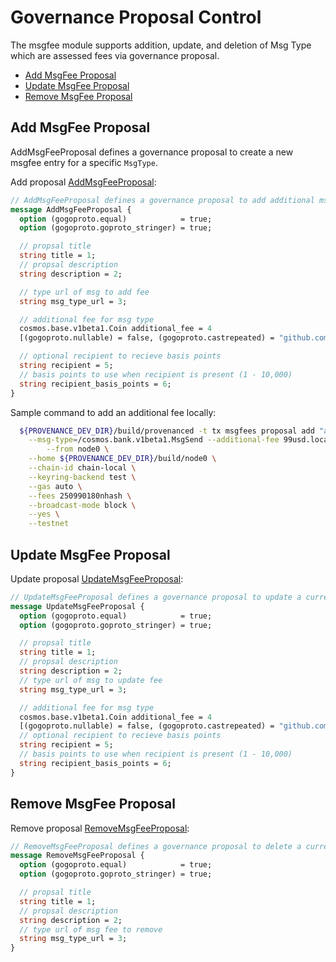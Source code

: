 <!--
order: 7
-->

# Governance Proposal Control

The msgfee module supports addition, update, and deletion of Msg Type which are assessed fees via governance proposal.

<!-- TOC -->
  - [Add MsgFee Proposal](#add-msgfee-proposal)
  - [Update MsgFee Proposal](#update-msgfee-proposal)
  - [Remove MsgFee Proposal](#remove-msgfee-proposal)



## Add MsgFee Proposal

AddMsgFeeProposal defines a governance proposal to create a new msgfee entry for a specific `MsgType`.

Add proposal [AddMsgFeeProposal](../../../proto/provenance/msgfees/v1/proposals.proto#L13-L34):

```protobuf
// AddMsgFeeProposal defines a governance proposal to add additional msg based fee
message AddMsgFeeProposal {
  option (gogoproto.equal)            = true;
  option (gogoproto.goproto_stringer) = true;

  // propsal title
  string title = 1;
  // propsal description
  string description = 2;

  // type url of msg to add fee
  string msg_type_url = 3;

  // additional fee for msg type
  cosmos.base.v1beta1.Coin additional_fee = 4
  [(gogoproto.nullable) = false, (gogoproto.castrepeated) = "github.com/cosmos/cosmos-sdk/types.Coins"];

  // optional recipient to recieve basis points
  string recipient = 5;
  // basis points to use when recipient is present (1 - 10,000)
  string recipient_basis_points = 6;
}
```

Sample command to add an additional fee locally:

```bash
  ${PROVENANCE_DEV_DIR}/build/provenanced -t tx msgfees proposal add "adding" "adding bank send addition fee" 10000000000nhash \
    --msg-type=/cosmos.bank.v1beta1.MsgSend --additional-fee 99usd.local\
		--from node0 \
    --home ${PROVENANCE_DEV_DIR}/build/node0 \
    --chain-id chain-local \
	--keyring-backend test \
    --gas auto \
    --fees 250990180nhash \
    --broadcast-mode block \
    --yes \
    --testnet
```

## Update MsgFee Proposal

Update proposal [UpdateMsgFeeProposal](../../../proto/provenance/msgfees/v1/proposals.proto#L36-L55):

```protobuf
// UpdateMsgFeeProposal defines a governance proposal to update a current msg based fee
message UpdateMsgFeeProposal {
  option (gogoproto.equal)            = true;
  option (gogoproto.goproto_stringer) = true;

  // propsal title
  string title = 1;
  // propsal description
  string description = 2;
  // type url of msg to update fee
  string msg_type_url = 3;

  // additional fee for msg type
  cosmos.base.v1beta1.Coin additional_fee = 4
  [(gogoproto.nullable) = false, (gogoproto.castrepeated) = "github.com/cosmos/cosmos-sdk/types.Coins"];
  // optional recipient to recieve basis points
  string recipient = 5;
  // basis points to use when recipient is present (1 - 10,000)
  string recipient_basis_points = 6;
}
```

## Remove MsgFee Proposal

Remove proposal [RemoveMsgFeeProposal](../../../proto/provenance/msgfees/v1/proposals.proto#L57-L68):

```protobuf
// RemoveMsgFeeProposal defines a governance proposal to delete a current msg based fee
message RemoveMsgFeeProposal {
  option (gogoproto.equal)            = true;
  option (gogoproto.goproto_stringer) = true;

  // propsal title
  string title = 1;
  // propsal description
  string description = 2;
  // type url of msg fee to remove
  string msg_type_url = 3;
}
```
